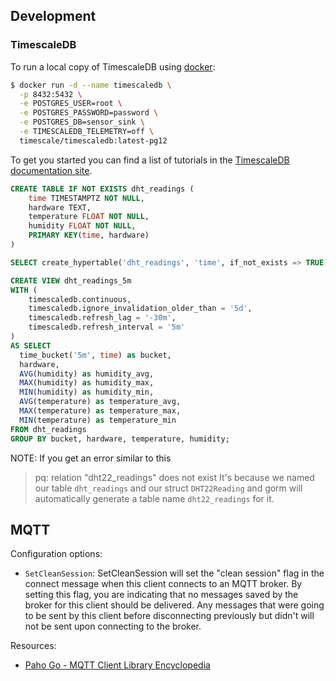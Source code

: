 

## Development 


### TimescaleDB

To run a local copy of TimescaleDB using [docker](https://github.com/timescale/timescaledb-docker):

```bash
$ docker run -d --name timescaledb \
  -p 8432:5432 \
  -e POSTGRES_USER=root \
  -e POSTGRES_PASSWORD=password \
  -e POSTGRES_DB=sensor_sink \
  -e TIMESCALEDB_TELEMETRY=off \
  timescale/timescaledb:latest-pg12
```

To get you started you can find a list of tutorials in the [TimescaleDB documentation site](https://docs.timescale.com/latest/tutorials).


```sql
CREATE TABLE IF NOT EXISTS dht_readings (
    time TIMESTAMPTZ NOT NULL,
    hardware TEXT,
    temperature FLOAT NOT NULL,
    humidity FLOAT NOT NULL,
    PRIMARY KEY(time, hardware)
)

SELECT create_hypertable('dht_readings', 'time', if_not_exists => TRUE);
```


```sql
CREATE VIEW dht_readings_5m 
WITH (
    timescaledb.continuous,
    timescaledb.ignore_invalidation_older_than = '5d',
    timescaledb.refresh_lag = '-30m',
    timescaledb.refresh_interval = '5m'
)
AS SELECT
  time_bucket('5m', time) as bucket, 
  hardware,
  AVG(humidity) as humidity_avg,
  MAX(humidity) as humidity_max,
  MIN(humidity) as humidity_min,
  AVG(temperature) as temperature_avg,
  MAX(temperature) as temperature_max,
  MIN(temperature) as temperature_min
FROM dht_readings
GROUP BY bucket, hardware, temperature, humidity;
```

NOTE: If you get an error similar to this 
>pq: relation "dht22_readings" does not exist
It's because we named our table `dht_readings` and our struct `DHT22Reading` and gorm will automatically generate a table name `dht22_readings` for it.



## MQTT

Configuration options:

- `SetCleanSession`: SetCleanSession will set the "clean session" flag in the connect message when this client connects to an MQTT broker. By setting this flag, you are indicating that no messages saved by the broker for this client should be delivered. Any messages that were going to be sent by this client before disconnecting previously but didn't will not be sent upon connecting to the broker. 


Resources:

- [Paho Go - MQTT Client Library Encyclopedia](https://www.hivemq.com/blog/mqtt-client-library-encyclopedia-golang/)
